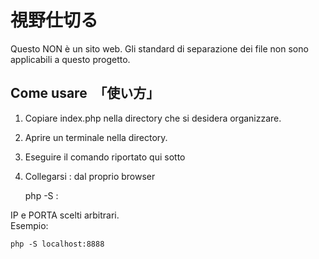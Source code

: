 # 視野仕切る

Questo NON è un sito web.
Gli standard di separazione dei file non sono applicabili a questo progetto.

## Come usare　「使い方」

1. Copiare index.php nella directory che si desidera organizzare.  
2. Aprire un terminale nella directory.
3. Eseguire il comando riportato qui sotto
4. Collegarsi <IP>:<PORTA> dal proprio browser

    php -S <IP>:<PORTA>

IP e PORTA scelti arbitrari.  
Esempio:

    php -S localhost:8888
